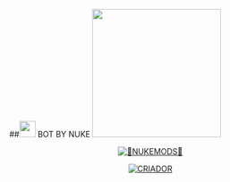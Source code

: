 ##<img src="https://github.com/TheDudeThatCode/TheDudeThatCode/blob/master/Assets/Hi.gif" width="29px">  BOT BY NUKE
<img src="https://pbs.twimg.com/profile_images/1052928167562936320/dERMxHms.jpg" width="230" height="230"/>

<p align="center">
<a href="#"><img title="🤡NUKEMODS🤡" src="https://img.shields.io/badge/BOT NKV6-green?colorA=%23ff0000&colorB=%23017e40&style=for-the-badge"></a>
</p>
<p align="center">
<a href="https://github.com/A187ID"><img title="CRIADOR" src="https://img.shields.io/badge/AUTHOR-NUKEMODS-orange.svg?style=for-the-badge&logo=github"></a>
